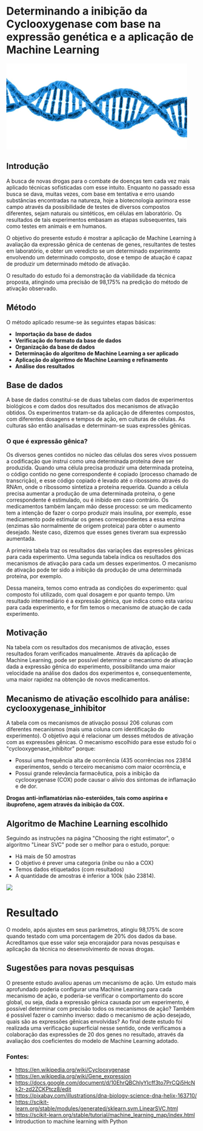 # Determinando a inibição da Cyclooxygenase com base na expressão genética e a aplicação de Machine Learning

<img src="https://github.com/saarlander/imersao-dados-desafio-final/blob/main/Images/DNA.JPG" width = "477" height = "226">

## Introdução

A busca de novas drogas para o combate de doenças tem cada vez mais aplicado técnicas sofisticadas com esse intuito. Enquanto no passado essa busca se dava, muitas vezes, com base em tentativa e erro usando substâncias encontradas na natureza, hoje a biotecnologia aprimora esse campo através da possibilidade de testes de diversos compostos diferentes, sejam naturais ou sintéticos, em células em laboratório. Os resultados de tais experimentos embasam as etapas subsequentes, tais como testes em animais e em humanos.

O objetivo do presente estudo é mostrar a aplicação de Machine Learning à avaliação da expressão gênica de centenas de genes, resultantes de testes em laboratório, e obter um veredicto se um determinado experimento envolvendo um determinado composto, dose e tempo de atuação é capaz de produzir um determinado método de ativação.

O resultado do estudo foi a demonstração da viabilidade da técnica proposta, atingindo uma precisão de 98,175% na predição do método de ativação observado.

## Método

O método aplicado resume-se às seguintes etapas básicas:

- **Importação da base de dados**
- **Verificação do formato da base de dados**
- **Organização da base de dados**
- **Determinação do algoritmo de Machine Learning a ser aplicado**
- **Aplicação do algoritmo de Machine Learning e refinamento**
- **Análise dos resultados**

## Base de dados

A base de dados constitui-se de duas tabelas com dados de experimentos biológicos e com dados dos resultados dos mecanismos de ativação obtidos.
Os experimentos tratam-se da aplicação de diferentes compostos, com diferentes dosagens e tempos de ação, em culturas de células. As culturas são então analisadas e determinam-se suas expressões gênicas.

### O que é expressão gênica?
Os diversos genes contidos no núcleo das células dos seres vivos possuem a codificação que instrui como uma determinada proteína deve ser produzida. Quando uma célula precisa produzir uma determinada proteína, o código contido no gene correspondente é copiado (processo chamado de transcrição), e esse código copiado é levado até o ribossomo através do RNAm, onde o ribossomo sintetiza a proteína requerida.
Quando a célula precisa aumentar a produção de uma determinada proteína, o gene correspondente é estimulado, ou é inibido em caso contrário. Os medicamentos também lançam mão desse processo: se um medicamento tem a intenção de fazer o corpo produzir mais insulina, por exemplo, esse medicamento pode estimular os genes correspondentes a essa enzima (enzimas são normalmente de origem proteica) para obter o aumento desejado. Neste caso, dizemos que esses genes tiveram sua expressão aumentada.

A primeira tabela traz os resultados das variações das expressões gênicas para cada experimento. Uma segunda tabela indica os resultados dos mecanismos de ativação para cada um desses experimentos. O mecanismo de ativação pode ter sido a inibição da produção de uma determinada proteína, por exemplo.

Dessa maneira, temos como entrada as condições do experimento: qual composto foi utilizado, com qual dosagem e por quanto tempo. Um resultado intermediário é a expressão gênica, que indica como esta variou para cada experimento, e for fim temos o mecanismo de atuação de cada experimento.

## Motivação

Na tabela com os resultados dos mecanismos de ativação, esses resultados foram verificados manualmente. Através da aplicação de Machine Learning, pode ser possível determinar o mecanismo de ativação dada a expressão gênica do experimento, possibilitando uma maior velocidade na análise dos dados dos experimentos e, consequentemente, uma maior rapidez na obtenção de novos medicamentos.

## Mecanismo de ativação escolhido para análise: cyclooxygenase_inhibitor

A tabela com os mecanismos de ativação possui 206 colunas com diferentes mecanismos (mais uma coluna com identificação do experimento). O objetivo aqui é relacionar um desses métodos de ativação com as expressões gênicas. O mecanismo escolhido para esse estudo foi o "cyclooxygenase_inhibitor" porque:
- Possui uma frequência alta de ocorrência (435 ocorrências nos 23814 experimentos, sendo o terceiro mecanismo com maior ocorrência, e
- Possui grande relevância farmacêutica, pois a inibição da cyclooxygenase (COX) pode causar o alívio dos sintomas de inflamação e de dor.

**Drogas anti-inflamatórias não-esteróides, tais como aspirina e ibuprofeno, agem através da inibição da COX.**

## Algoritmo de Machine Learning escolhido

Seguindo as instruções na página "Choosing the right estimator", o algoritmo "Linear SVC" pode ser o melhor para o estudo, porque:
- Há mais de 50 amostras
- O objetivo é prever uma categoria (inibe ou não a COX)
- Temos dados etiquetados (com resultados)
- A quantidade de amostras é inferior a 100k (são 23814).

<img src="https://scikit-learn.org/stable/_static/ml_map.png">

# Resultado

O modelo, após ajustes em seus parâmetros, atingiu 98,175% de score quando testado com uma porcentagem de 20% dos dados da base.
Acreditamos que esse valor seja encorajador para novas pesquisas e aplicação da técnica no desenvolvimento de novas drogas.

## Sugestões para novas pesquisas

O presente estudo avaliou apenas um mecanismo de ação. Um estudo mais aprofundado poderia configurar uma Machine Learning para cada mecanismo de ação, e poderia-se verificar o comportamento do score global, ou seja, dada a expressão gênica causada por um experimento, é possível determinar com precisão todos os mecanismos de ação?
Também é possível fazer o caminho inverso: dado o mecanismo de ação desejado, quais são as expressões gênicas envolvidas? Ao final deste estudo foi realizada uma verificação superficial nesse sentido, onde verificamos a colaboração das expressões de 20 dos genes no resultado, através da avaliação dos coeficientes do modelo de Machine Learning adotado.



### Fontes:
- https://en.wikipedia.org/wiki/Cyclooxygenase
- https://en.wikipedia.org/wiki/Gene_expression
- https://docs.google.com/document/d/10EhrQBChlyYIcff3to7PrCQi5HcNk2r-zd2ZCKPtcz8/edit
- https://pixabay.com/illustrations/dna-biology-science-dna-helix-163710/
- https://scikit-learn.org/stable/modules/generated/sklearn.svm.LinearSVC.html
- https://scikit-learn.org/stable/tutorial/machine_learning_map/index.html
- Introduction to machine learning with Python
